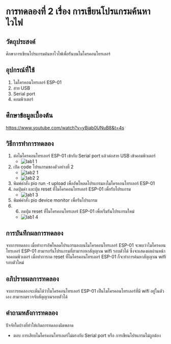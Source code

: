 # การทดลองที่ 2 เรื่อง การเขียนโปรแกรมค้นหาไวไฟ

## วัตถุประสงค์
ศึกษาการเขียนโปรแกรมค้นหาไวไฟเพื่อรันบนไมโครคอนโทรเลอร์

## อุปกรณ์ที่ใช้
1. ไมโครคอนโทรเลอร์ ESP-01
2. สาย USB 
3. Serial port
4. คอมพิวเตอร์

## ศึกษาข้อมูลเบื้องต้น
https://www.youtube.com/watch?v=yBjab0UNuB8&t=4s

## วิธีการทำการทดลอง
1. ต่อไมโครคอนโทรเลอร์ ESP-01 เข้ากับ Serial port แล้วต่อสาย USB เข้าคอมพิวเตอร์
   * ![lab1 1](https://user-images.githubusercontent.com/80879980/112278589-96172300-8cb5-11eb-9b5f-75f22d957d95.png)
2. เปิด code โปรแกรมของตัวอย่างที่ 2
   * ![lab2 1](https://user-images.githubusercontent.com/80879980/112285667-24db6e00-8cbd-11eb-9413-eeff2b6e9f0a.png)
   * ![lab2 2](https://user-images.githubusercontent.com/80879980/112285750-39b80180-8cbd-11eb-9a4a-42afd281a5af.png)
3. พิมพ์คำสั่ง pio run -t upload เพื่ออัพโหลดโปรแกรมลงไมโครคอนโทรเลอร์ ESP-01
4. กดปุ่มดำ และปุ่ม reset ที่ไมโครคอนโทรเลอร์ ESP-01 เพื่อรับโปรแกรม
   * ![lab1 3](https://user-images.githubusercontent.com/80879980/112279233-44bb6380-8cb6-11eb-9f02-2bc7af6e2a99.png)
5. พิมพ์คำสั่ง pio device monitor เพื่อรันโปรแกรม
6. 6. กดปุ่ม reset ที่ไมโครคอนโทรเลอร์ ESP-01 เพื่อเริ่มรันโปรแกรมใหม่
   * ![lab1 4](https://user-images.githubusercontent.com/80879980/112279620-b1cef900-8cb6-11eb-95a4-6968b5afdb0c.png)

## การบันทึกผลการทดลอง
จากการทดลอง เมื่อทำการอัพโหลดโปรแกรมลงบนไมโครคอนโทรเลอร์ ESP-01 จะพบว่าไมโครคอนโทรเลอร์ ESP-01 สามารถรันโปรแกรมที่สามารถหาสัญญาณ wifi รอบตัวได้ ซึ่งจะแสดงผลผ่านหน้าจอคอมพิวเตอร์ เมื่อทำการกด reset ที่ไมโครคอนโทรเลอร์ ESP-01 ก็จะทำการค้นหาสัญญาณ wifi รอบตัวใหม่

## อภิปรายผลการทดลอง
จากการทดลองจะเห็นได้ว่าไมโครคอนโทรเลอร์ ESP-01 เป็นไมโครคอนโทรเลอร์ที่มี wifi อยู่ในตัวเอง สามารถตรวจจับสัญญาณรอบตัวได้

## คำถามหลังการทดลอง
ปัจจัยใดบ้างที่ทำให้เกิดการทดลองผิดพลาด
* ตอบ การเสียบไมโครคอนโทรเลอร์ไม่ตรงกับ Serial port หรือ การเขียนโปรแกรมไม่ถูกต้อง
